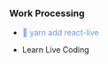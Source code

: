 ### Work Processing

* <div style="color:CornflowerBlue ;">🚀 yarn add react-live</div>

* Learn Live Coding
